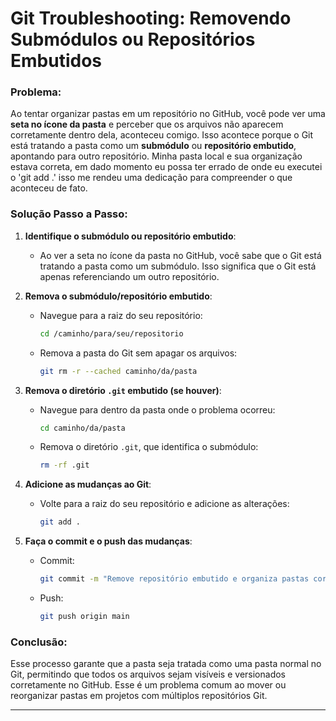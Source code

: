 # Git Troubleshooting: Removendo Submódulos ou Repositórios Embutidos

### Problema:
Ao tentar organizar pastas em um repositório no GitHub, você pode ver uma **seta no ícone da pasta** e perceber que os arquivos não aparecem corretamente dentro dela, aconteceu comigo. Isso acontece porque o Git está tratando a pasta como um **submódulo** ou **repositório embutido**, apontando para outro repositório. Minha pasta local e sua organização estava correta, em dado momento eu possa ter errado de onde eu executei o 'git add .' isso me rendeu uma dedicação para compreender
o que aconteceu de fato.

### Solução Passo a Passo:

1. **Identifique o submódulo ou repositório embutido**:
   - Ao ver a seta no ícone da pasta no GitHub, você sabe que o Git está tratando a pasta como um submódulo. Isso significa que o Git está apenas referenciando um outro repositório.

2. **Remova o submódulo/repositório embutido**:
   - Navegue para a raiz do seu repositório:
     ```bash
     cd /caminho/para/seu/repositorio
     ```

   - Remova a pasta do Git sem apagar os arquivos:
     ```bash
     git rm -r --cached caminho/da/pasta
     ```

3. **Remova o diretório `.git` embutido (se houver)**:
   - Navegue para dentro da pasta onde o problema ocorreu:
     ```bash
     cd caminho/da/pasta
     ```

   - Remova o diretório `.git`, que identifica o submódulo:
     ```bash
     rm -rf .git
     ```

4. **Adicione as mudanças ao Git**:
   - Volte para a raiz do seu repositório e adicione as alterações:
     ```bash
     git add .
     ```

5. **Faça o commit e o push das mudanças**:
   - Commit:
     ```bash
     git commit -m "Remove repositório embutido e organiza pastas corretamente"
     ```

   - Push:
     ```bash
     git push origin main
     ```

### Conclusão:
Esse processo garante que a pasta seja tratada como uma pasta normal no Git, permitindo que todos os arquivos sejam visíveis e versionados corretamente no GitHub. Esse é um problema comum ao mover ou reorganizar pastas em projetos com múltiplos repositórios Git.

---
